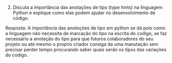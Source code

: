 2. Discuta a importância das anotações de tipo (type hints) na linguagem Python e explique como elas podem ajudar no desenvolvimento de código.

Resposta: A importância das anotoções de tipo em python se dá pois como a linguagem não necessita de marcação do tipo na escrita do codigo, se faz necessário a anotação do tipo para que futuros colaboradores do seu projeto ou até mesmo o proprio criador consiga da uma manutação sem precisar perder tempo procurando saber quais serão os tipos das variações do codigo.